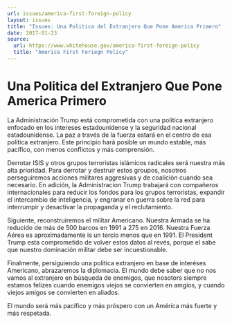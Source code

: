 ```yaml
---
url: issues/america-first-foreign-policy
layout: issues
title: "Issues: Una Politica del Extranjero Que Pone America Primero"
date: 2017-01-23
source:
  url: https://www.whitehouse.gov/america-first-foreign-policy
  title: "America First Foriegn Policy"
---
```


# Una Politica del Extranjero Que Pone America Primero

La Administración Trump está comprometida con una política extranjero enfocado en los intereses estadounidense y la seguridad nacional estadounidense.
La paz a través de la fuerza estará en el centro de esa política extranjero. Este principio hará posible un mundo estable, más pacífico, con menos conflictos y más comprensión.

Derrotar ISIS y otros grupos terroristas islámicos radicales será nuestra más alta prioridad. Para derrotar y destruir estos groupos,
nosotros perseguiremos acciones militares aggresivas y de coalición cuando sea necesario. En adición, la Administracion Trump trabajará con
compañeros internacionales para reducir los fondos para los grupos terroristas, expandir el intercambio de inteligencia, y engranar en
guerra sobre la red para interrumpir y desactivar la propaganda y el reclutamiento.

Siguiente, reconstruiremos el militar Americano. Nuestra Armada se ha reducido de más de 500 barcos en 1991 a 275 en 2016.
Nuestra Fuerza Aérea es aproximadamente is un tercio menos que en 1991. El President Trump esta comprometido de volver estos datos al revés, porque el sabe que nuestro dominación militar
debe ser incuestionable.

Finalmente, persiguiendo una politica extranjero en base de interéses Americano, abrazaremos la diplomacia. El mundo debe saber
que no nos vamos al extranjero en búsqueda de enemigos, que nosotors siempre estamos felizes cuando enemigos viejos se convierten
en amgios, y cuando viejos amigos se convierten en aliados.

El mundo será más pacífico y más próspero con un América más fuerte y más respetada.
